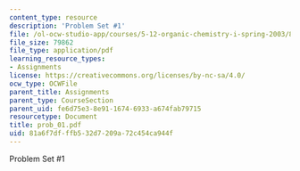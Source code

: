 ```yaml
---
content_type: resource
description: 'Problem Set #1'
file: /ol-ocw-studio-app/courses/5-12-organic-chemistry-i-spring-2003/81a6f7dfffb532d7209a72c454ca944f_prob_01.pdf
file_size: 79862
file_type: application/pdf
learning_resource_types:
- Assignments
license: https://creativecommons.org/licenses/by-nc-sa/4.0/
ocw_type: OCWFile
parent_title: Assignments
parent_type: CourseSection
parent_uid: fe6d75e3-8e91-1674-6933-a674fab79715
resourcetype: Document
title: prob_01.pdf
uid: 81a6f7df-ffb5-32d7-209a-72c454ca944f
---
```

Problem Set #1